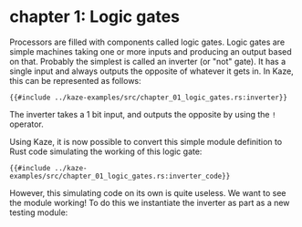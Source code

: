 # chapter 1: Logic gates

Processors are filled with components called logic gates. Logic gates are simple
machines taking one or more inputs and producing an output based on that. Probably 
the simplest is called an inverter (or "not" gate). It has a single input and always
outputs the opposite of whatever it gets in. In Kaze, this can be represented
as follows:

```rust,no_run,noplayground
{{#include ../kaze-examples/src/chapter_01_logic_gates.rs:inverter}}
```

The inverter takes a 1 bit input, and outputs the opposite by using the `!` operator.

Using Kaze, it is now possible to convert this simple module definition to Rust code
simulating the working of this logic gate: 

```rust,no_run,noplayground
{{#include ../kaze-examples/src/chapter_01_logic_gates.rs:inverter_code}}
```

However, this simulating code on its own is quite useless. We want to see the module working!
To do this we instantiate the inverter as part as a new testing module:

```rust,no_run,noplayground

```
